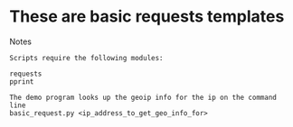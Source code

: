 # These are basic requests templates #

Notes
```
Scripts require the following modules:

requests
pprint

The demo program looks up the geoip info for the ip on the command line
basic_request.py <ip_address_to_get_geo_info_for>
```

